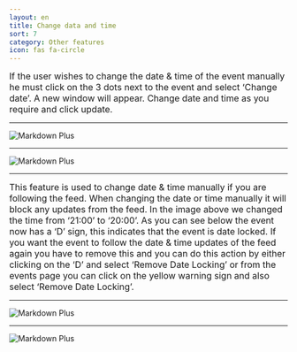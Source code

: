 ```yaml
---
layout: en
title: Change data and time
sort: 7
category: Other features
icon: fas fa-circle
---
```

<p class="message">
   
</p>


 <font size="3">If the user wishes to change the date & time of the event manually he must click on the 3 dots next to the event and select ‘Change date’. A new window will appear. Change date and time as you require and click update.</font>

 ---

 ![Markdown Plus]({{site.baseurl}}/public/images/altre-caratteristiche/change-date.png)

 ---

 ![Markdown Plus]({{site.baseurl}}/public/images/altre-caratteristiche/changed-date.png)

 ---

 <font size="3">This feature is used to change date & time manually if you are following the feed. When changing the date or time manually it will block any updates from the feed. In the image above we changed the time from ‘21:00’ to ‘20:00’. As you can see below the event now has a ‘D’ sign, this indicates that the event is date locked. If you want the event to follow the date & time updates of the feed again you have to remove this and you can do this action by either clicking on the ‘D’ and select ‘Remove Date Locking’ or from the events page you can click on the yellow warning sign and also select ‘Remove Date Locking’.</font> 

---

![Markdown Plus]({{site.baseurl}}/public/images/altre-caratteristiche/date-locked.png)

---

![Markdown Plus]({{site.baseurl}}/public/images/altre-caratteristiche/remove-date-locking.png)
